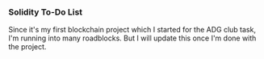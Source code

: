 ### Solidity To-Do List ###
Since it's my first blockchain project which I started for the ADG club task, I'm running into many roadblocks. But I will update this once I'm done with the project. 
